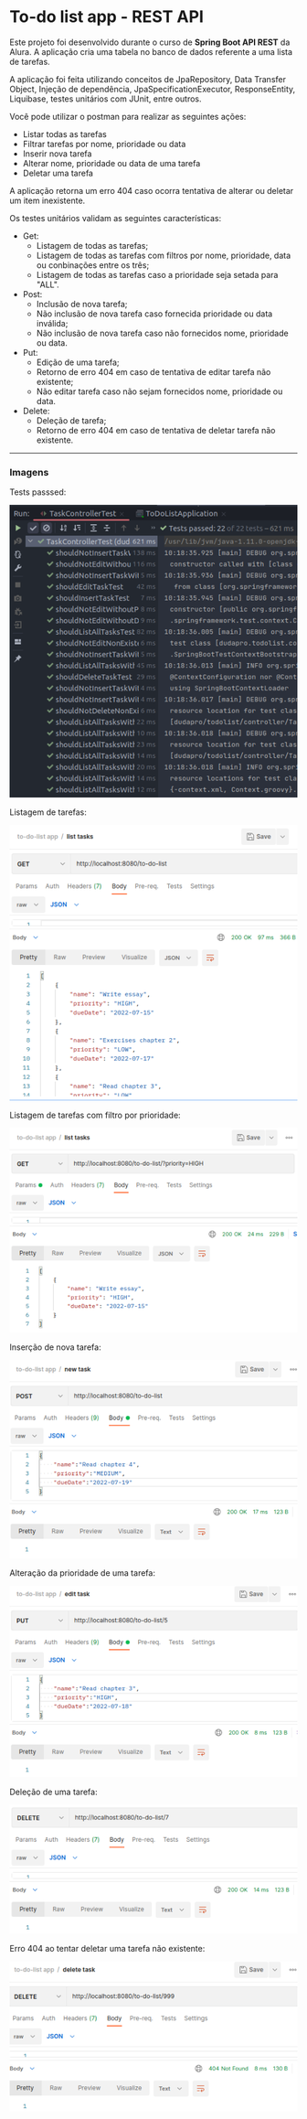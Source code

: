 # To-do list app - REST API

Este projeto foi desenvolvido durante o curso de **Spring Boot API REST** da Alura. A aplicação cria uma tabela no banco de dados referente a uma lista de tarefas.

A aplicação foi feita utilizando conceitos de JpaRepository, Data Transfer Object, Injeção de dependência, JpaSpecificationExecutor, ResponseEntity, Liquibase, testes unitários com JUnit, entre outros.

Você pode utilizar o postman para realizar as seguintes ações:

- Listar todas as tarefas
- Filtrar tarefas por nome, prioridade ou data
- Inserir nova tarefa
- Alterar nome, prioridade ou data de uma tarefa
- Deletar uma tarefa

A aplicação retorna um erro 404 caso ocorra tentativa de alterar ou deletar um item inexistente.

Os testes unitários validam as seguintes características:

- Get:
  - Listagem de todas as tarefas;
  - Listagem de todas as tarefas com filtros por nome, prioridade, data ou conbinações entre os três;
  - Listagem de todas as tarefas caso a prioridade seja setada para "ALL".
- Post:
  - Inclusão de nova tarefa;
  - Não inclusão de nova tarefa caso fornecida prioridade ou data inválida;
  - Não inclusão de nova tarefa caso não fornecidos nome, prioridade ou data.
- Put:
  - Edição de uma tarefa;
  - Retorno de erro 404 em caso de tentativa de editar tarefa não existente;
  - Não editar tarefa caso não sejam fornecidos nome, prioridade ou data.
- Delete:
  - Deleção de tarefa;
  - Retorno de erro 404 em caso de tentativa de deletar tarefa não existente.

---

### Imagens

Tests passsed:

![Tests](images/tests-passed.png)

Listagem de tarefas:

![List](images/list.png)

Listagem de tarefas com filtro por prioridade:

![List by priority](images/filtered-list.png)

Inserção de nova tarefa:

![Insert](images/insert.png)

Alteração da prioridade de uma tarefa:

![Edit](images/edit.png)

Deleção de uma tarefa:

![Delete](images/delete.png)

Erro 404 ao tentar deletar uma tarefa não existente:

![Error 404](images/error-404.png)
